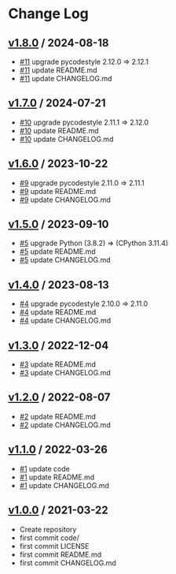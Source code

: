 # Change Log

## [v1.8.0](https://github.com/KoyanagiHitoshi/AtCoder-Beginners-Selection/releases/tag/v1.8.0) / 2024-08-18

* [#11](https://github.com/KoyanagiHitoshi/AtCoder-Beginners-Selection/pull/11) upgrade pycodestyle 2.12.0 => 2.12.1
* [#11](https://github.com/KoyanagiHitoshi/AtCoder-Beginners-Selection/pull/11) update README.md
* [#11](https://github.com/KoyanagiHitoshi/AtCoder-Beginners-Selection/pull/11) update CHANGELOG.md

## [v1.7.0](https://github.com/KoyanagiHitoshi/AtCoder-Beginners-Selection/releases/tag/v1.7.0) / 2024-07-21

* [#10](https://github.com/KoyanagiHitoshi/AtCoder-Beginners-Selection/pull/10) upgrade pycodestyle 2.11.1 => 2.12.0
* [#10](https://github.com/KoyanagiHitoshi/AtCoder-Beginners-Selection/pull/10) update README.md
* [#10](https://github.com/KoyanagiHitoshi/AtCoder-Beginners-Selection/pull/10) update CHANGELOG.md

## [v1.6.0](https://github.com/KoyanagiHitoshi/AtCoder-Beginners-Selection/releases/tag/v1.6.0) / 2023-10-22

* [#9](https://github.com/KoyanagiHitoshi/AtCoder-Beginners-Selection/pull/9) upgrade pycodestyle 2.11.0 => 2.11.1
* [#9](https://github.com/KoyanagiHitoshi/AtCoder-Beginners-Selection/pull/9) update README.md
* [#9](https://github.com/KoyanagiHitoshi/AtCoder-Beginners-Selection/pull/9) update CHANGELOG.md

## [v1.5.0](https://github.com/KoyanagiHitoshi/AtCoder-Beginners-Selection/releases/tag/v1.5.0) / 2023-09-10

* [#5](https://github.com/KoyanagiHitoshi/AtCoder-Beginners-Selection/pull/5) upgrade Python (3.8.2) => (CPython 3.11.4)
* [#5](https://github.com/KoyanagiHitoshi/AtCoder-Beginners-Selection/pull/5) update README.md
* [#5](https://github.com/KoyanagiHitoshi/AtCoder-Beginners-Selection/pull/5) update CHANGELOG.md

## [v1.4.0](https://github.com/KoyanagiHitoshi/AtCoder-Beginners-Selection/releases/tag/v1.4.0) / 2023-08-13

* [#4](https://github.com/KoyanagiHitoshi/AtCoder-Beginners-Selection/pull/4) upgrade pycodestyle 2.10.0 => 2.11.0
* [#4](https://github.com/KoyanagiHitoshi/AtCoder-Beginners-Selection/pull/4) update README.md
* [#4](https://github.com/KoyanagiHitoshi/AtCoder-Beginners-Selection/pull/4) update CHANGELOG.md

## [v1.3.0](https://github.com/KoyanagiHitoshi/AtCoder-Beginners-Selection/releases/tag/v1.3.0) / 2022-12-04

* [#3](https://github.com/KoyanagiHitoshi/AtCoder-Beginners-Selection/pull/3) update README.md
* [#3](https://github.com/KoyanagiHitoshi/AtCoder-Beginners-Selection/pull/3) update CHANGELOG.md

## [v1.2.0](https://github.com/KoyanagiHitoshi/AtCoder-Beginners-Selection/releases/tag/v1.2.0) / 2022-08-07

* [#2](https://github.com/KoyanagiHitoshi/AtCoder-Beginners-Selection/pull/2) update README.md
* [#2](https://github.com/KoyanagiHitoshi/AtCoder-Beginners-Selection/pull/2) update CHANGELOG.md

## [v1.1.0](https://github.com/KoyanagiHitoshi/AtCoder-Beginners-Selection/releases/tag/v1.1.0) / 2022-03-26

* [#1](https://github.com/KoyanagiHitoshi/AtCoder-Beginners-Selection/pull/1) update code
* [#1](https://github.com/KoyanagiHitoshi/AtCoder-Beginners-Selection/pull/1) update README.md
* [#1](https://github.com/KoyanagiHitoshi/AtCoder-Beginners-Selection/pull/1) update CHANGELOG.md

## [v1.0.0](https://github.com/KoyanagiHitoshi/AtCoder-Beginners-Selection/releases/tag/v1.0.0) / 2021-03-22

* Create repository
* first commit code/
* first commit LICENSE
* first commit README.md
* first commit CHANGELOG.md